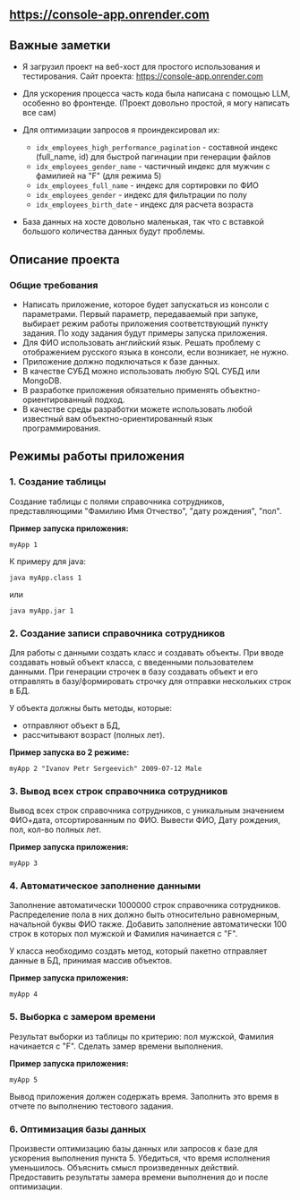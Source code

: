 ## https://console-app.onrender.com

## Важные заметки

- Я загрузил проект на веб-хост для простого использования и тестирования. Сайт проекта: https://console-app.onrender.com

- Для ускорения процесса часть кода была написана с помощью LLM, особенно во фронтенде. (Проект довольно простой, я могу написать все сам)

- Для оптимизации запросов я проиндексировал их:
  - `idx_employees_high_performance_pagination` - составной индекс (full_name, id) для быстрой пагинации при генерации файлов
  - `idx_employees_gender_name` - частичный индекс для мужчин с фамилией на "F" (для режима 5)
  - `idx_employees_full_name` - индекс для сортировки по ФИО
  - `idx_employees_gender` - индекс для фильтрации по полу
  - `idx_employees_birth_date` - индекс для расчета возраста

- База данных на хосте довольно маленькая, так что с вставкой большого количества данных будут проблемы.

## Описание проекта

### Общие требования

- Написать приложение, которое будет запускаться из консоли с параметрами. Первый параметр, передаваемый при запуке, выбирает режим работы приложения соответствующий пункту задания. По ходу задания будут примеры запуска приложения.
- Для ФИО использовать английский язык. Решать проблему с отображением русского языка в консоли, если возникает, не нужно.
- Приложение должно подключаться к базе данных.
- В качестве СУБД можно использовать любую SQL СУБД или MongoDB.
- В разработке приложения обязательно применять объектно-ориентированный подход.
- В качестве среды разработки можете использовать любой известный вам объектно-ориентированный язык программирования.

## Режимы работы приложения

### 1. Создание таблицы

Создание таблицы с полями справочника сотрудников, представляющими "Фамилию Имя Отчество", "дату рождения", "пол".

**Пример запуска приложения:**
```
myApp 1
```

К примеру для java:
```
java myApp.class 1
```
или
```
java myApp.jar 1
```

### 2. Создание записи справочника сотрудников

Для работы с данными создать класс и создавать объекты. При вводе создавать новый объект класса, с введенными пользователем данными.
При генерации строчек в базу создавать объект и его отправлять в базу/формировать строчку для отправки нескольких строк в БД.

У объекта должны быть методы, которые:
- отправляют объект в БД,
- рассчитывают возраст (полных лет).

**Пример запуска во 2 режиме:**
```
myApp 2 "Ivanov Petr Sergeevich" 2009-07-12 Male
```

### 3. Вывод всех строк справочника сотрудников

Вывод всех строк справочника сотрудников, с уникальным значением ФИО+дата, отсортированным по ФИО. Вывести ФИО, Дату рождения, пол, кол-во полных лет.

**Пример запуска приложения:**
```
myApp 3
```

### 4. Автоматическое заполнение данными

Заполнение автоматически 1000000 строк справочника сотрудников. Распределение пола в них должно быть относительно равномерным, начальной буквы ФИО также. Добавить заполнение автоматически 100 строк в которых пол мужской и Фамилия начинается с "F".

У класса необходимо создать метод, который пакетно отправляет данные в БД, принимая массив объектов.

**Пример запуска приложения:**
```
myApp 4
```

### 5. Выборка с замером времени

Результат выборки из таблицы по критерию: пол мужской, Фамилия начинается с "F". Сделать замер времени выполнения.

**Пример запуска приложения:**
```
myApp 5
```

Вывод приложения должен содержать время. Заполнить это время в отчете по выполнению тестового задания.

### 6. Оптимизация базы данных

Произвести оптимизацию базы данных или запросов к базе для ускорения выполнения пункта 5. Убедиться, что время исполнения уменьшилось. Объяснить смысл произведенных действий. Предоставить результаты замера времени выполнения до и после оптимизации.
